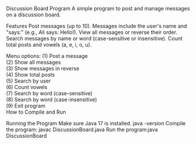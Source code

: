 Discussion Board Program
A simple program to post and manage messages on a discussion board.

Features
Post messages (up to 10).
Messages include the user's name and "says:" (e.g., Ali says: Hello!).
View all messages or reverse their order.
Search messages by name or word (case-sensitive or insensitive).
Count total posts and vowels (a, e, i, o, u).

Menu options:
(1) Post a message  
(2) Show all messages  
(3) Show messages in reverse  
(4) Show total posts  
(5) Search by user  
(6) Count vowels  
(7) Search by word (case-sensitive)  
(8) Search by word (case-insensitive)  
(9) Exit program  
How to Compile and Run

Running the Program
Make sure Java 17 is installed. java -version
Compile the program: javac DiscussionBoard.java
Run the program:java DiscussionBoard